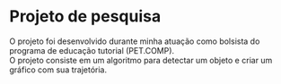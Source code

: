 # Projeto de pesquisa
O projeto foi desenvolvido durante minha atuação como bolsista do programa de educação tutorial (PET.COMP).  
O projeto consiste em um algoritmo para detectar um objeto e criar um gráfico com sua trajetória.
